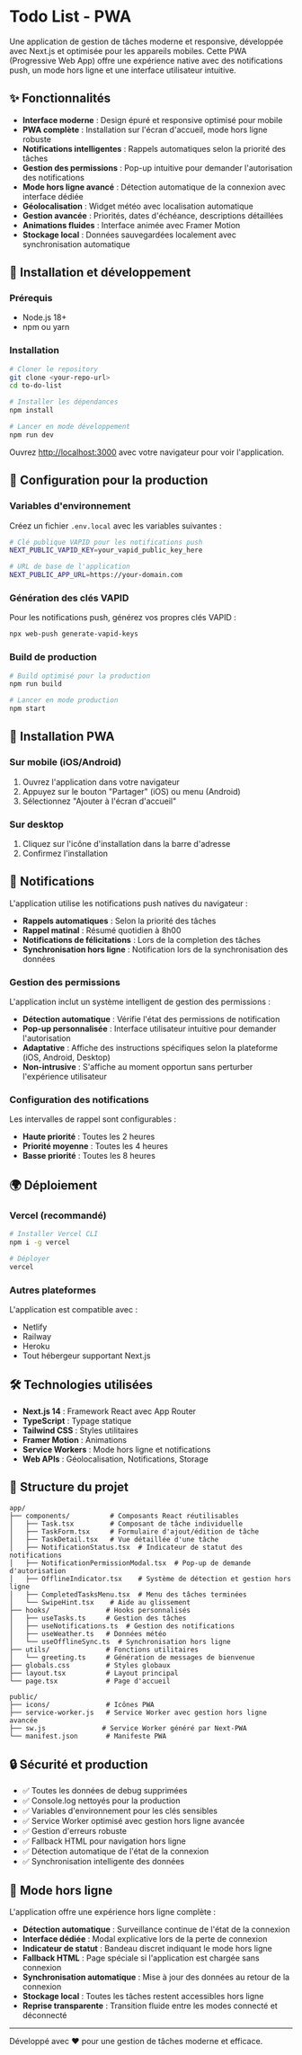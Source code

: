 # Todo List - PWA

Une application de gestion de tâches moderne et responsive, développée avec Next.js et optimisée pour les appareils mobiles. Cette PWA (Progressive Web App) offre une expérience native avec des notifications push, un mode hors ligne et une interface utilisateur intuitive.

## ✨ Fonctionnalités

- **Interface moderne** : Design épuré et responsive optimisé pour mobile
- **PWA complète** : Installation sur l'écran d'accueil, mode hors ligne robuste
- **Notifications intelligentes** : Rappels automatiques selon la priorité des tâches
- **Gestion des permissions** : Pop-up intuitive pour demander l'autorisation des notifications
- **Mode hors ligne avancé** : Détection automatique de la connexion avec interface dédiée
- **Géolocalisation** : Widget météo avec localisation automatique
- **Gestion avancée** : Priorités, dates d'échéance, descriptions détaillées
- **Animations fluides** : Interface animée avec Framer Motion
- **Stockage local** : Données sauvegardées localement avec synchronisation automatique

## 🚀 Installation et développement

### Prérequis

- Node.js 18+ 
- npm ou yarn

### Installation

```bash
# Cloner le repository
git clone <your-repo-url>
cd to-do-list

# Installer les dépendances
npm install

# Lancer en mode développement
npm run dev
```

Ouvrez [http://localhost:3000](http://localhost:3000) avec votre navigateur pour voir l'application.

## 🔧 Configuration pour la production

### Variables d'environnement

Créez un fichier `.env.local` avec les variables suivantes :

```bash
# Clé publique VAPID pour les notifications push
NEXT_PUBLIC_VAPID_KEY=your_vapid_public_key_here

# URL de base de l'application
NEXT_PUBLIC_APP_URL=https://your-domain.com
```

### Génération des clés VAPID

Pour les notifications push, générez vos propres clés VAPID :

```bash
npx web-push generate-vapid-keys
```

### Build de production

```bash
# Build optimisé pour la production
npm run build

# Lancer en mode production
npm start
```

## 📱 Installation PWA

### Sur mobile (iOS/Android)
1. Ouvrez l'application dans votre navigateur
2. Appuyez sur le bouton "Partager" (iOS) ou menu (Android)
3. Sélectionnez "Ajouter à l'écran d'accueil"

### Sur desktop
1. Cliquez sur l'icône d'installation dans la barre d'adresse
2. Confirmez l'installation

## 🔔 Notifications

L'application utilise les notifications push natives du navigateur :

- **Rappels automatiques** : Selon la priorité des tâches
- **Rappel matinal** : Résumé quotidien à 8h00
- **Notifications de félicitations** : Lors de la completion des tâches
- **Synchronisation hors ligne** : Notification lors de la synchronisation des données

### Gestion des permissions

L'application inclut un système intelligent de gestion des permissions :

- **Détection automatique** : Vérifie l'état des permissions de notification
- **Pop-up personnalisée** : Interface utilisateur intuitive pour demander l'autorisation
- **Adaptative** : Affiche des instructions spécifiques selon la plateforme (iOS, Android, Desktop)
- **Non-intrusive** : S'affiche au moment opportun sans perturber l'expérience utilisateur

### Configuration des notifications

Les intervalles de rappel sont configurables :
- **Haute priorité** : Toutes les 2 heures
- **Priorité moyenne** : Toutes les 4 heures  
- **Basse priorité** : Toutes les 8 heures

## 🌍 Déploiement

### Vercel (recommandé)

```bash
# Installer Vercel CLI
npm i -g vercel

# Déployer
vercel
```

### Autres plateformes

L'application est compatible avec :
- Netlify
- Railway
- Heroku
- Tout hébergeur supportant Next.js

## 🛠️ Technologies utilisées

- **Next.js 14** : Framework React avec App Router
- **TypeScript** : Typage statique
- **Tailwind CSS** : Styles utilitaires
- **Framer Motion** : Animations
- **Service Workers** : Mode hors ligne et notifications
- **Web APIs** : Géolocalisation, Notifications, Storage

## 📂 Structure du projet

```
app/
├── components/          # Composants React réutilisables
│   ├── Task.tsx         # Composant de tâche individuelle
│   ├── TaskForm.tsx     # Formulaire d'ajout/édition de tâche
│   ├── TaskDetail.tsx   # Vue détaillée d'une tâche
│   ├── NotificationStatus.tsx  # Indicateur de statut des notifications
│   ├── NotificationPermissionModal.tsx  # Pop-up de demande d'autorisation
│   ├── OfflineIndicator.tsx    # Système de détection et gestion hors ligne
│   ├── CompletedTasksMenu.tsx  # Menu des tâches terminées
│   └── SwipeHint.tsx    # Aide au glissement
├── hooks/              # Hooks personnalisés
│   ├── useTasks.ts     # Gestion des tâches
│   ├── useNotifications.ts  # Gestion des notifications
│   ├── useWeather.ts   # Données météo
│   └── useOfflineSync.ts  # Synchronisation hors ligne
├── utils/              # Fonctions utilitaires
│   └── greeting.ts     # Génération de messages de bienvenue
├── globals.css         # Styles globaux
├── layout.tsx          # Layout principal
└── page.tsx            # Page d'accueil

public/
├── icons/              # Icônes PWA
├── service-worker.js   # Service Worker avec gestion hors ligne avancée
├── sw.js              # Service Worker généré par Next-PWA
└── manifest.json       # Manifeste PWA
```

## 🔒 Sécurité et production

- ✅ Toutes les données de debug supprimées
- ✅ Console.log nettoyés pour la production
- ✅ Variables d'environnement pour les clés sensibles
- ✅ Service Worker optimisé avec gestion hors ligne avancée
- ✅ Gestion d'erreurs robuste
- ✅ Fallback HTML pour navigation hors ligne
- ✅ Détection automatique de l'état de la connexion
- ✅ Synchronisation intelligente des données

## 🔄 Mode hors ligne

L'application offre une expérience hors ligne complète :

- **Détection automatique** : Surveillance continue de l'état de la connexion
- **Interface dédiée** : Modal explicative lors de la perte de connexion
- **Indicateur de statut** : Bandeau discret indiquant le mode hors ligne
- **Fallback HTML** : Page spéciale si l'application est chargée sans connexion
- **Synchronisation automatique** : Mise à jour des données au retour de la connexion
- **Stockage local** : Toutes les tâches restent accessibles hors ligne
- **Reprise transparente** : Transition fluide entre les modes connecté et déconnecté

---

Développé avec ❤️ pour une gestion de tâches moderne et efficace. 